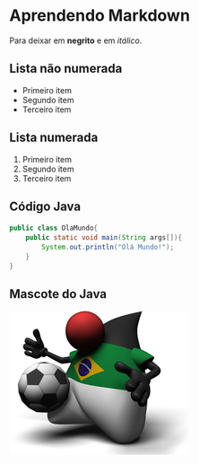 # Aprendendo Markdown

Para deixar em **negrito** e em *itálico*.

## Lista não numerada

- Primeiro item
- Segundo item
- Terceiro item

## Lista numerada

1. Primeiro item
2. Segundo item
3. Terceiro item

## Código Java

```java
public class OlaMundo{
    public static void main(String args[]){
        System.out.println("Olá Mundo!");
    }
}
```

## Mascote do Java

![Imagem do mascote do Java, o Duke, jogando futebol com a camisa da seleção brasileira.](duke.png)
